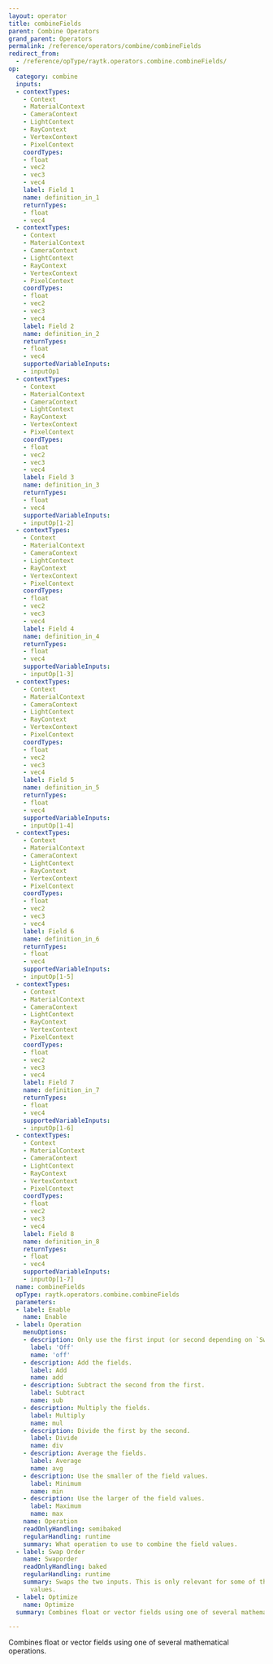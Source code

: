 ```yaml
---
layout: operator
title: combineFields
parent: Combine Operators
grand_parent: Operators
permalink: /reference/operators/combine/combineFields
redirect_from:
  - /reference/opType/raytk.operators.combine.combineFields/
op:
  category: combine
  inputs:
  - contextTypes:
    - Context
    - MaterialContext
    - CameraContext
    - LightContext
    - RayContext
    - VertexContext
    - PixelContext
    coordTypes:
    - float
    - vec2
    - vec3
    - vec4
    label: Field 1
    name: definition_in_1
    returnTypes:
    - float
    - vec4
  - contextTypes:
    - Context
    - MaterialContext
    - CameraContext
    - LightContext
    - RayContext
    - VertexContext
    - PixelContext
    coordTypes:
    - float
    - vec2
    - vec3
    - vec4
    label: Field 2
    name: definition_in_2
    returnTypes:
    - float
    - vec4
    supportedVariableInputs:
    - inputOp1
  - contextTypes:
    - Context
    - MaterialContext
    - CameraContext
    - LightContext
    - RayContext
    - VertexContext
    - PixelContext
    coordTypes:
    - float
    - vec2
    - vec3
    - vec4
    label: Field 3
    name: definition_in_3
    returnTypes:
    - float
    - vec4
    supportedVariableInputs:
    - inputOp[1-2]
  - contextTypes:
    - Context
    - MaterialContext
    - CameraContext
    - LightContext
    - RayContext
    - VertexContext
    - PixelContext
    coordTypes:
    - float
    - vec2
    - vec3
    - vec4
    label: Field 4
    name: definition_in_4
    returnTypes:
    - float
    - vec4
    supportedVariableInputs:
    - inputOp[1-3]
  - contextTypes:
    - Context
    - MaterialContext
    - CameraContext
    - LightContext
    - RayContext
    - VertexContext
    - PixelContext
    coordTypes:
    - float
    - vec2
    - vec3
    - vec4
    label: Field 5
    name: definition_in_5
    returnTypes:
    - float
    - vec4
    supportedVariableInputs:
    - inputOp[1-4]
  - contextTypes:
    - Context
    - MaterialContext
    - CameraContext
    - LightContext
    - RayContext
    - VertexContext
    - PixelContext
    coordTypes:
    - float
    - vec2
    - vec3
    - vec4
    label: Field 6
    name: definition_in_6
    returnTypes:
    - float
    - vec4
    supportedVariableInputs:
    - inputOp[1-5]
  - contextTypes:
    - Context
    - MaterialContext
    - CameraContext
    - LightContext
    - RayContext
    - VertexContext
    - PixelContext
    coordTypes:
    - float
    - vec2
    - vec3
    - vec4
    label: Field 7
    name: definition_in_7
    returnTypes:
    - float
    - vec4
    supportedVariableInputs:
    - inputOp[1-6]
  - contextTypes:
    - Context
    - MaterialContext
    - CameraContext
    - LightContext
    - RayContext
    - VertexContext
    - PixelContext
    coordTypes:
    - float
    - vec2
    - vec3
    - vec4
    label: Field 8
    name: definition_in_8
    returnTypes:
    - float
    - vec4
    supportedVariableInputs:
    - inputOp[1-7]
  name: combineFields
  opType: raytk.operators.combine.combineFields
  parameters:
  - label: Enable
    name: Enable
  - label: Operation
    menuOptions:
    - description: Only use the first input (or second depending on `Swaporder`).
      label: 'Off'
      name: 'off'
    - description: Add the fields.
      label: Add
      name: add
    - description: Subtract the second from the first.
      label: Subtract
      name: sub
    - description: Multiply the fields.
      label: Multiply
      name: mul
    - description: Divide the first by the second.
      label: Divide
      name: div
    - description: Average the fields.
      label: Average
      name: avg
    - description: Use the smaller of the field values.
      label: Minimum
      name: min
    - description: Use the larger of the field values.
      label: Maximum
      name: max
    name: Operation
    readOnlyHandling: semibaked
    regularHandling: runtime
    summary: What operation to use to combine the field values.
  - label: Swap Order
    name: Swaporder
    readOnlyHandling: baked
    regularHandling: runtime
    summary: Swaps the two inputs. This is only relevant for some of the `Operation`
      values.
  - label: Optimize
    name: Optimize
  summary: Combines float or vector fields using one of several mathematical operations.

---
```



Combines float or vector fields using one of several mathematical operations.